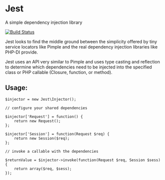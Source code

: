 # Jest

A simple dependency injection library

[![Build Status](https://travis-ci.org/jeffturcotte/jest.png)](https://travis-ci.org/jeffturcotte/jest)

Jest looks to find the middle ground between the simplicity offered by tiny
service locators like Pimple and the real dependency injection libraries like PHP-DI
provide.

Jest uses an API very similar to Pimple and uses type casting and reflection 
to determine which dependencies need to be injected into the specified class
or PHP callable (Closure, function, or method).

##  Usage:

```(php)
$injector = new Jest\Injector();

// configure your shared dependencies

$injector['Request'] = function() {
	return new Request();
};

$injector['Session'] = function(Request $req) {
	return new Session($req);
};

// invoke a callable with the dependencies

$returnValue = $injector->invoke(function(Request $req, Session $sess) {
	return array($req, $sess);
});

